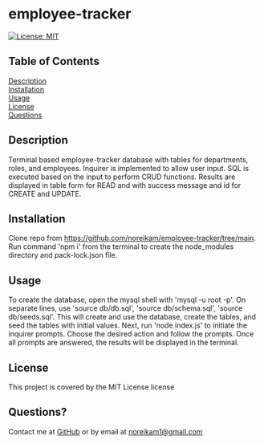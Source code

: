 
# employee-tracker
[![License: MIT](https://img.shields.io/badge/License-MIT-yellow.svg)](https://opensource.org/licenses/MIT)
      
## Table of Contents

[Description](#description)<br>[Installation](#installation)<br>[Usage](#usage)<br>[License](#license)<br>[Questions](#questions)


## Description<a id='description'></a>
Terminal based employee-tracker database with tables for departments, roles, and employees.  Inquirer is implemented to allow user input.  SQL is executed based on the input to perform CRUD functions.  Results are displayed in table form for READ and with success message and id for CREATE and UPDATE.


## Installation<a id='installation'></a>
Clone repo from https://github.com/noreikam/employee-tracker/tree/main.  Run command 'npm i' from the terminal to create the node_modules directory and pack-lock.json file.  


## Usage<a id='usage'></a>
To create the database, open the mysql shell with 'mysql -u root -p'.  On separate lines, use 'source db/db.sql', 'source db/schema.sql', 'source db/seeds.sql'.  This will create and use the database, create the tables, and seed the tables with initial values.  Next, run 'node index.js' to initiate the inquirer prompts.  Choose the desired action and follow the prompts.  Once all prompts are answered, the results will be displayed in the terminal.





## License<a id='license'></a>
This project is covered by the MIT License license



## Questions?<a id='questions'></a>
Contact me at [GitHub](https://github.com/noreikam) or by email at <noreikam1@gmail.com>
    